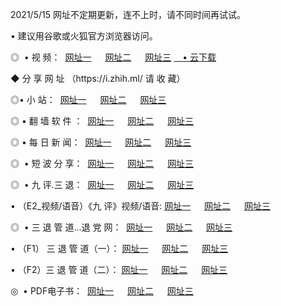 <p>2021/5/15  网址不定期更新，连不上时，请不同时间再试试。
<p>• 建议用谷歌或火狐官方浏览器访问。
<p>◎  • 视 频： 
<a href="http://hhs.aud.bar/" target="_blank">网址一</a> 　 
<a href="http://htb.aud.bar/" target="_blank">网址二</a> 　 
<a href="http://htb.aud.bar/b.html" target="_blank">网址三</a>
<a href="https://yadi.sk/d/d0sUeAOpal3njw" target="_blank">　• 云下载 </a></p>
<p>◆ 分 享 网 址 <a href="http://hpo.aud.bar/a.html"></a>（https://i.zhih.ml/ 请 收 藏） </p>

<p>◎•  小 站：  
<a href="http://hhs.aud.bar/f.html" target="_blank">网址一</a> 　 
<a href="http://htb.aud.bar/h.html" target="_blank">网址二</a> 　 
<a href="http://htb.aud.bar/k/" target="_blank">网址三</a></p><p>

<p>◎  • 翻 墙 软 件 ：  
<a href="http://hhs.aud.bar/ff/" target="_blank">网址一</a> 　 
<a href="http://htb.aud.bar/s/read/a1_nd.html" target="_blank">网址二</a> 　 
<a href="http://htb.aud.bar/ff/index.html" target="_blank">网址三</a></p>
<p>◎  • 每 日 新 闻：  
<a href="http://hhs.aud.bar/day/" target="_blank">网址一</a> 　 
<a href="http://htb.aud.bar/day/" target="_blank">网址二</a> 　 
<a href="http://htb.aud.bar/day/index.html" target="_blank">网址三</a></p>
<p>◎   • 短 波 分 享：  
<a href="http://hhs.aud.bar/h/" target="_blank">网址一</a> 　 
<a href="http://htb.aud.bar/h/" target="_blank">网址二</a> 　 
<a href="http://htb.aud.bar/h/index.html" target="_blank">网址三</a></p>
<p>◎   • 九 评.三 退：  
<a href="http://hhs.aud.bar/t/" target="_blank">网址一</a> 　 
<a href="http://htb.aud.bar/v2/index.html" target="_blank">网址二</a> 　 
<a href="http://htb.aud.bar/tt/index.html" target="_blank">网址三</a> 　</p>
<p>  • （E2_视频/语音）《九 评》视频/语音: 
<a href="http://hhs.aud.bar/7738.html" target="_blank">网址一</a> 　 
<a href="http://htb.aud.bar/7614.html" target="_blank">网址二</a> 　 
<a href="http://htb.aud.bar/7633.html" target="_blank">网址三</a></p>
<p>◎   • 三 退 管 道...退 党 网：  
<a href="http://hhs.aud.bar/go/td1.html" target="_blank">网址一</a> 　 
<a href="http://htb.aud.bar/go/td2.html" target="_blank">网址二</a> 　 
<a href="http://htb.aud.bar/go/td3.html" target="_blank">网址三</a></p>
<p>  • （F1） 三 退 管 道（一）： 
<a href="http://hhs.aud.bar/dd/" target="_blank">网址一</a> 　 
<a href="http://htb.aud.bar/s/read/a1_tdx.html" target="_blank">网址二</a> 　 
<a href="http://htb.aud.bar/dd/" target="_blank">网址三</a></p>
<p>  • （F2）三 退 管 道（二）： 
<a href="http://htb.aud.bar/d/" target="_blank">网址一</a> 　 
<a href="http://hhs.aud.bar/d/index.html" target="_blank">网址二</a> 　 
<a href="http://htb.aud.bar/d/" target="_blank">网址三</a></p>
<p>◎   • PDF电子书：  
<a href="http://hhs.aud.bar/p/" target="_blank">网址一</a> 　 
<a href="http://htb.aud.bar/p/index.html" target="_blank">网址二</a> 　 
<a href="http://htb.aud.bar/p/" target="_blank">网址三</a></p>
